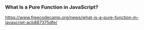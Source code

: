 ### What Is a Pure Function in JavaScript?

https://www.freecodecamp.org/news/what-is-a-pure-function-in-javascript-acb887375dfe/